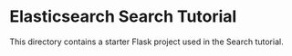 # Elasticsearch Search Tutorial

This directory contains a starter Flask project used in the Search tutorial.
